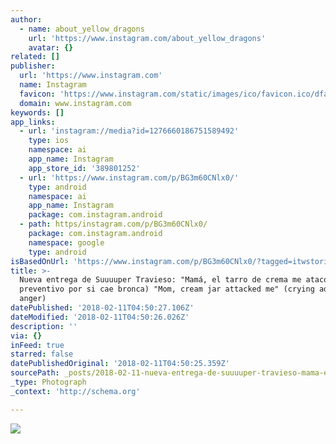 ```yaml
---
author:
  - name: about_yellow_dragons
    url: 'https://www.instagram.com/about_yellow_dragons'
    avatar: {}
related: []
publisher:
  url: 'https://www.instagram.com'
  name: Instagram
  favicon: 'https://www.instagram.com/static/images/ico/favicon.ico/dfa85bb1fd63.ico'
  domain: www.instagram.com
keywords: []
app_links:
  - url: 'instagram://media?id=1276660186751589492'
    type: ios
    namespace: ai
    app_name: Instagram
    app_store_id: '389801252'
  - url: 'https://www.instagram.com/p/BG3m60CNlx0/'
    type: android
    namespace: ai
    app_name: Instagram
    package: com.instagram.android
  - path: https/instagram.com/p/BG3m60CNlx0/
    package: com.instagram.android
    namespace: google
    type: android
isBasedOnUrl: 'https://www.instagram.com/p/BG3m60CNlx0/?tagged=itwstories'
title: >-
  Nueva entrega de Suuuuper Travieso: "Mamá, el tarro de crema me atacó" (llanto
  preventivo por si cae bronca) "Mom, cream jar attacked me" (crying advance mom
  anger) 
datePublished: '2018-02-11T04:50:27.106Z'
dateModified: '2018-02-11T04:50:26.026Z'
description: ''
via: {}
inFeed: true
starred: false
datePublishedOriginal: '2018-02-11T04:50:25.359Z'
sourcePath: _posts/2018-02-11-nueva-entrega-de-suuuuper-travieso-mama-el-tarro-de-crema.md
_type: Photograph
_context: 'http://schema.org'

---
```

![](https://scontent-iad3-1.cdninstagram.com/vp/b4c72c29239d14fecd646bd8232aae72/5B07D58C/t51.2885-15/e35/13402298_150277505389590_1179665027_n.jpg)